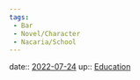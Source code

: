 ```yaml
---
tags:
 - Bar
 - Novel/Character
 - Nacaria/School
---
```


date:: [2022-07-24](Daily_Note/2022-07-24.md)
up:: [Education](Novel/Topics/Education.md)


